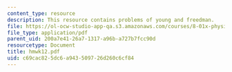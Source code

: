 ```yaml
---
content_type: resource
description: This resource contains problems of young and freedman.
file: https://ol-ocw-studio-app-qa.s3.amazonaws.com/courses/8-01x-physics-i-classical-mechanics-with-an-experimental-focus-fall-2002/c69cac825dc6a943509726d260c6cf84_hmwk12.pdf
file_type: application/pdf
parent_uid: 200a7e41-26a7-1317-a96b-a727b7fcc90d
resourcetype: Document
title: hmwk12.pdf
uid: c69cac82-5dc6-a943-5097-26d260c6cf84
---
```

